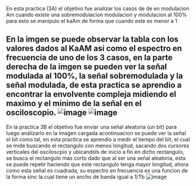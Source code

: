 En esta practica (3A) el objetivo fue analizar los casos de de en modulacion Am cuando existe una sobremodulacion modulacion y modulacion al 100%
para esto se manipulo el kaAm de forma que cuando este es menor a 1 


En la imgen se puede observar la tabla con los valores dados al KaAM asi como el espectro en frecuencia de uno de los 3 casos, en la parte derecha 
de la imgen se pueden ver la señal modulada al 100%, la señal sobremodulada y la señal modulada, de esta practica se aprendio a encontrar la envolvente
compleja midiendo el maximo y el minimo de la señal en el osciloscopio.
![image](https://github.com/user-attachments/assets/b408c72f-2dc6-482b-b444-c57b33dc6e87)
![image](https://github.com/user-attachments/assets/9196912e-5401-427b-8eac-263eda4cbcd1)
---------------------------------------------------------------------------------------------------------------------------------------------------------

En la practica 3B el objetivo fue enviar una señal aleatoria (un bit) para luego analizarlo en la imagen cargada acontinuacion se puede ver la señal
el bit como tal, en esta practica se aprendio a medir el tiempo del bit, el cual se mide buscando el rectangulo con menos longitud, sacando dos cursores verticales 
del osciloscpio y ubicandols de inicio a fin en dicho rectangulo, se busca el rectangulo mas corto dado que al ser una señal aleatoria, esta se puede repetir haciendo
que este rectangulo tenga mayor longitud, ahora como esta señal es cuadrada, su espectro en frecuencia es una funcion de la forma sinc la cual tiene un ancho de banda igual
a 1/Tb
![image](https://github.com/user-attachments/assets/b092f149-8312-4e9c-b30c-6eae1498d9f1)

